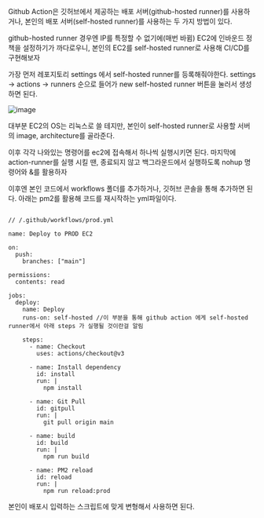 Github Action은 깃허브에서 제공하는 배포 서버(github-hosted runner)를 사용하거나, 본인의 배포 서버(self-hosted runner)를 사용하는 두 가지 방법이 있다.

github-hosted runner 경우엔 IP를 특정할 수 없기에(매번 바뀜) EC2에 인바운드 정책을 설정하기가 까다로우니, 본인의 EC2를 self-hosted runner로 사용해 CI/CD를 구현해보자

가장 먼저 레포지토리 settings 에서 self-hosted runner를 등록해줘야한다.
settings -> actions -> runners 순으로 들어가 new self-hosted runner 버튼을 눌러서 생성하면 된다.

![image](https://d1ccleacxg8gcm.cloudfront.net/JeongCheolLee/images/9f03234eeg96.png)


대부분 EC2의 OS는 리눅스로 쓸 테지만, 본인이 self-hosted runner로 사용할 서버의 image, architecture를 골라준다.

이후 각각 나와있는 명령어를 ec2에 접속해서 하나씩 실행시키면 된다.
마지막에 action-runner를 실행 시킬 땐, 종료되지 않고 백그라운드에서 실행하도록 nohup 명령어와 &를 활용하자

이후엔 본인 코드에서 workflows 폴더를 추가하거나, 깃허브 콘솔을 통해 추가하면 된다.
아래는 pm2를 활용해 코드를 재시작하는 yml파일이다.

```

// /.github/workflows/prod.yml

name: Deploy to PROD EC2

on:
  push:
    branches: ["main"]

permissions:
  contents: read

jobs:
  deploy:
    name: Deploy
    runs-on: self-hosted //이 부분을 통해 github action 에게 self-hosted runner에서 아래 steps 가 실행될 것이란걸 알림

    steps:
      - name: Checkout
        uses: actions/checkout@v3

      - name: Install dependency
        id: install
        run: |
          npm install

      - name: Git Pull
        id: gitpull
        run: |
          git pull origin main

      - name: build
        id: build
        run: |
          npm run build

      - name: PM2 reload
        id: reload
        run: |
          npm run reload:prod

```

본인이 배포시 입력하는 스크립트에 맞게 변형해서 사용하면 된다.